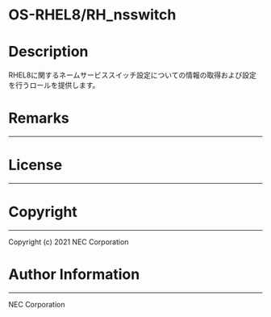 OS-RHEL8/RH_nsswitch
=======================================================
# Description
RHEL8に関するネームサービススイッチ設定についての情報の取得および設定を行うロールを提供します。

# Remarks
-------

# License
-------

# Copyright
---------
Copyright (c) 2021 NEC Corporation

# Author Information
------------------
NEC Corporation
